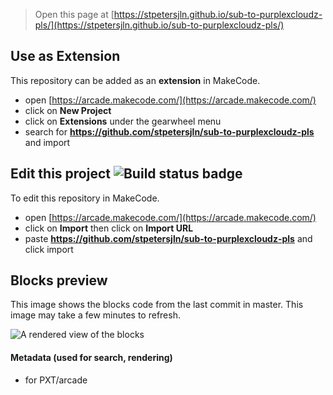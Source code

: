  


> Open this page at [https://stpetersjln.github.io/sub-to-purplexcloudz-pls/](https://stpetersjln.github.io/sub-to-purplexcloudz-pls/)

## Use as Extension

This repository can be added as an **extension** in MakeCode.

* open [https://arcade.makecode.com/](https://arcade.makecode.com/)
* click on **New Project**
* click on **Extensions** under the gearwheel menu
* search for **https://github.com/stpetersjln/sub-to-purplexcloudz-pls** and import

## Edit this project ![Build status badge](https://github.com/stpetersjln/sub-to-purplexcloudz-pls/workflows/MakeCode/badge.svg)

To edit this repository in MakeCode.

* open [https://arcade.makecode.com/](https://arcade.makecode.com/)
* click on **Import** then click on **Import URL**
* paste **https://github.com/stpetersjln/sub-to-purplexcloudz-pls** and click import

## Blocks preview

This image shows the blocks code from the last commit in master.
This image may take a few minutes to refresh.

![A rendered view of the blocks](https://github.com/stpetersjln/sub-to-purplexcloudz-pls/raw/master/.github/makecode/blocks.png)

#### Metadata (used for search, rendering)

* for PXT/arcade
<script src="https://makecode.com/gh-pages-embed.js"></script><script>makeCodeRender("{{ site.makecode.home_url }}", "{{ site.github.owner_name }}/{{ site.github.repository_name }}");</script>
